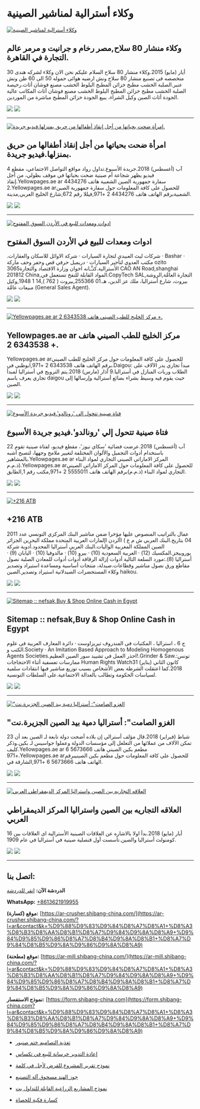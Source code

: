 # وكلاء أسترالية لمناشير الصينية

<a href="https://swt.shibang-china.com/?l=ar&img&k=%D9%88%D9%83%D9%84%D8%A7%D8%A1+%D8%A3%D8%B3%D8%AA%D8%B1%D8%A7%D9%84%D9%8A%D8%A9+%D9%84%D9%85%D9%86%D8%A7%D8%B4%D9%8A%D8%B1+%D8%A7%D9%84%D8%B5%D9%8A%D9%86%D9%8A%D8%A9" target="_blank">![وكلاء أسترالية لمناشير الصينية](http://static.shibang-china.com/all-800x300/719.jpg)</a>

## وكلاء منشار 80 سلاح,مصر رخام و جرانيت و مرمر عالم التجارة في القاهرة.
30 أيار (مايو) 2015.وكلاء منشار 80 سلاح السلام عليكم نحن الان وكلاء لشركه هندى متخصصه فى تصنيع منشار 80 سلاح ونش ارضيه هوائى حموله 50 الى 60 طن ونش عنبر.الصلبة الخشب مطبخ خزائن المطبخ البلوط الخشب مصنع فوشان أثاث.رخيصة الصلبة الخشب مطبخ خزائن المطبخ البلوط الخشب مصنع فوشان أثاث المكاتب عالية الجودة أثاث الصين وكيل الشراء، يبيع الجودة خزائن المطبخ مباشرة من الموردين.


<a href="https://whatsapp.shibangsoft.com/WhatsApp.php" target="_blank" title="WhatsApp">![](http://static.shibang-china.com/icon/whatsapp.png)</a> <a href="https://swt.shibang-china.com/?l=ar&icon&k=%D9%88%D9%83%D9%84%D8%A7%D8%A1+%D8%A3%D8%B3%D8%AA%D8%B1%D8%A7%D9%84%D9%8A%D8%A9+%D9%84%D9%85%D9%86%D8%A7%D8%B4%D9%8A%D8%B1+%D8%A7%D9%84%D8%B5%D9%8A%D9%86%D9%8A%D8%A9" target="_blank">![](http://static.shibang-china.com/icon/chat-ar.png)</a>

---

<a href="https://swt.shibang-china.com/?l=ar&img&k=%D9%88%D9%83%D9%84%D8%A7%D8%A1+%D8%A3%D8%B3%D8%AA%D8%B1%D8%A7%D9%84%D9%8A%D8%A9+%D9%84%D9%85%D9%86%D8%A7%D8%B4%D9%8A%D8%B1+%D8%A7%D9%84%D8%B5%D9%8A%D9%86%D9%8A%D8%A9" target="_blank">![امرأة ضحت بحياتها من أجل إنقاذ أطفالها من حريق بمنزلها.فيديو جريدة.](http://static.shibang-china.com/all-800x300/401.jpg)</a>

## امرأة ضحت بحياتها من أجل إنقاذ أطفالها من حريق بمنزلها.فيديو جريدة.
4 آب (أغسطس) 2018.جريدة الأسبوع.تداول رواد مواقع التواصل الاجتماعي، مقطع فيديو يظهر شجاعة أم صينية ضحت بحياتها في موقف بطولي، من أجل إنقاذ.Yellowpages.ae ar سفارة جمهورية الصين الشعبية هاتف 4434276 2.Yellowpages.ae arللحصول على كافة المعلومات حول سفارة جمهورية الصين الشعبيةبرقم الهاتف هاتف 4434276 2 +971,فيللا رقم 672,شارع الخليج العربي,مدينة.


<a href="https://whatsapp.shibangsoft.com/WhatsApp.php" target="_blank" title="WhatsApp">![](http://static.shibang-china.com/icon/whatsapp.png)</a> <a href="https://swt.shibang-china.com/?l=ar&icon&k=%D9%88%D9%83%D9%84%D8%A7%D8%A1+%D8%A3%D8%B3%D8%AA%D8%B1%D8%A7%D9%84%D9%8A%D8%A9+%D9%84%D9%85%D9%86%D8%A7%D8%B4%D9%8A%D8%B1+%D8%A7%D9%84%D8%B5%D9%8A%D9%86%D9%8A%D8%A9" target="_blank">![](http://static.shibang-china.com/icon/chat-ar.png)</a>

---

<a href="https://swt.shibang-china.com/?l=ar&img&k=%D9%88%D9%83%D9%84%D8%A7%D8%A1+%D8%A3%D8%B3%D8%AA%D8%B1%D8%A7%D9%84%D9%8A%D8%A9+%D9%84%D9%85%D9%86%D8%A7%D8%B4%D9%8A%D8%B1+%D8%A7%D9%84%D8%B5%D9%8A%D9%86%D9%8A%D8%A9" target="_blank">![ادوات ومعدات للبيع في الأردن السوق المفتوح](http://static.shibang-china.com/all-800x300/996.jpg)</a>

## ادوات ومعدات للبيع في الأردن السوق المفتوح
.شركات ليث العبيدي لتجارة السيارات &middot; شركة الاوائل للاسكان والعقارات &middot; Bashar &middot; مكتب العدوي لتأجير السيارات &middot; دريميل حرفي قص وحفر وحف ماركة ozito الأسترالية.كتـَّـانه اخوان وزارة الاقتصاد والتجارة3065 CAO AN Road,shanghai 201812 China,المواد القابلة للنفخ تستعمل في.CopyTech SAL,التجارة العامَّة,الروشة بيروت، شارع أستراليا، ملك عز الدين، هـ.01 255366,بيروت ( 762 ),14 1 1948,وكيل مبيعات عامَّة (General Sales Agent).


<a href="https://whatsapp.shibangsoft.com/WhatsApp.php" target="_blank" title="WhatsApp">![](http://static.shibang-china.com/icon/whatsapp.png)</a> <a href="https://swt.shibang-china.com/?l=ar&icon&k=%D9%88%D9%83%D9%84%D8%A7%D8%A1+%D8%A3%D8%B3%D8%AA%D8%B1%D8%A7%D9%84%D9%8A%D8%A9+%D9%84%D9%85%D9%86%D8%A7%D8%B4%D9%8A%D8%B1+%D8%A7%D9%84%D8%B5%D9%8A%D9%86%D9%8A%D8%A9" target="_blank">![](http://static.shibang-china.com/icon/chat-ar.png)</a>

---

<a href="https://swt.shibang-china.com/?l=ar&img&k=%D9%88%D9%83%D9%84%D8%A7%D8%A1+%D8%A3%D8%B3%D8%AA%D8%B1%D8%A7%D9%84%D9%8A%D8%A9+%D9%84%D9%85%D9%86%D8%A7%D8%B4%D9%8A%D8%B1+%D8%A7%D9%84%D8%B5%D9%8A%D9%86%D9%8A%D8%A9" target="_blank">![Yellowpages.ae ar مركز الخليج للطب الصيني هاتف 6343538 2 +.](http://static.shibang-china.com/all-800x300/739.jpg)</a>

## Yellowpages.ae ar مركز الخليج للطب الصيني هاتف 6343538 2 +.
Yellowpages.ae arللحصول على كافة المعلومات حول مركز الخليج للطب الصيني برقم الهاتف هاتف 6343538 2 +971,ابوظبي في.Daigou: مبدأ تجاري يدر الآلاف على الطلاب وربات المنازل في أستراليا.9 آذار (مارس) 2018.يتم الترويج في أستراليا لمبدأ تجاري يعرف باسم daigou حيث يقوم فيه وسيط بشراء بضائع أسترالية وإرسالها إلى الصين.


<a href="https://whatsapp.shibangsoft.com/WhatsApp.php" target="_blank" title="WhatsApp">![](http://static.shibang-china.com/icon/whatsapp.png)</a> <a href="https://swt.shibang-china.com/?l=ar&icon&k=%D9%88%D9%83%D9%84%D8%A7%D8%A1+%D8%A3%D8%B3%D8%AA%D8%B1%D8%A7%D9%84%D9%8A%D8%A9+%D9%84%D9%85%D9%86%D8%A7%D8%B4%D9%8A%D8%B1+%D8%A7%D9%84%D8%B5%D9%8A%D9%86%D9%8A%D8%A9" target="_blank">![](http://static.shibang-china.com/icon/chat-ar.png)</a>

---

<a href="https://swt.shibang-china.com/?l=ar&img&k=%D9%88%D9%83%D9%84%D8%A7%D8%A1+%D8%A3%D8%B3%D8%AA%D8%B1%D8%A7%D9%84%D9%8A%D8%A9+%D9%84%D9%85%D9%86%D8%A7%D8%B4%D9%8A%D8%B1+%D8%A7%D9%84%D8%B5%D9%8A%D9%86%D9%8A%D8%A9" target="_blank">![فتاة صينية تتحول إلي &#39;رونالدو&#39;.فيديو جريدة الأسبوع](http://static.shibang-china.com/all-800x300/100.jpg)</a>

## فتاة صينية تتحول إلي &#39;رونالدو&#39;.فيديو جريدة الأسبوع
22 آب (أغسطس) 2018.عرضت فضائية &#39;سكاي نيوز&#39;، مقطع فيديو، لفتاة صينية تقوم باستخدام أدوات التجميل والألوان المختلفة لتغيير ملامح وجهها، لتصبح أشبه بالمشاهير.Yellowpages.ae ar المركز الاماراتي الصيني التجاري لمواد البناء (ذ.م.م.Yellowpages.ae arللحصول على كافة المعلومات حول المركز الاماراتي الصيني التجاري لمواد البناء (ذ.م.م)برقم الهاتف هاتف 5555011 2 +971,مكتب رقم 1,الطابق.


<a href="https://whatsapp.shibangsoft.com/WhatsApp.php" target="_blank" title="WhatsApp">![](http://static.shibang-china.com/icon/whatsapp.png)</a> <a href="https://swt.shibang-china.com/?l=ar&icon&k=%D9%88%D9%83%D9%84%D8%A7%D8%A1+%D8%A3%D8%B3%D8%AA%D8%B1%D8%A7%D9%84%D9%8A%D8%A9+%D9%84%D9%85%D9%86%D8%A7%D8%B4%D9%8A%D8%B1+%D8%A7%D9%84%D8%B5%D9%8A%D9%86%D9%8A%D8%A9" target="_blank">![](http://static.shibang-china.com/icon/chat-ar.png)</a>

---

<a href="https://swt.shibang-china.com/?l=ar&img&k=%D9%88%D9%83%D9%84%D8%A7%D8%A1+%D8%A3%D8%B3%D8%AA%D8%B1%D8%A7%D9%84%D9%8A%D8%A9+%D9%84%D9%85%D9%86%D8%A7%D8%B4%D9%8A%D8%B1+%D8%A7%D9%84%D8%B5%D9%8A%D9%86%D9%8A%D8%A9" target="_blank">![+216 ATB](http://static.shibang-china.com/all-800x300/1277.jpg)</a>

## +216 ATB
عمال بالتراتيب المنصوص عليها مؤخرا ضمن مناشير البنك المركزي التونسي عدد 2011 04 بتاريخ.البنك العربي ش م ع ) األردن اإلمارات العربية المتحدة مملكة البحرين الجزائر الصين المملكة المغربية الواليات.البنك العربي أستراليا المحدود.أدوية شركة يوروبيجز.المكسيك (12) &middot; العربية السعودية (10) &middot; بيرو (10) &middot; مالدوفيا (10) &middot; اليابان (9) &middot; أستراليا (8).:مورد السلعة التالية أدوات إزالة الرقاقة أدوات أدوات للمعادن الصلبة نصول مقاطع ورق نصول مناشير وقطاعات.صيدلة، منتجات أساسية ومساعدة استيراد وتصدير وكلاء المستحضرات الصيدلانية استيراد وتصدير.الصين haikou.


<a href="https://whatsapp.shibangsoft.com/WhatsApp.php" target="_blank" title="WhatsApp">![](http://static.shibang-china.com/icon/whatsapp.png)</a> <a href="https://swt.shibang-china.com/?l=ar&icon&k=%D9%88%D9%83%D9%84%D8%A7%D8%A1+%D8%A3%D8%B3%D8%AA%D8%B1%D8%A7%D9%84%D9%8A%D8%A9+%D9%84%D9%85%D9%86%D8%A7%D8%B4%D9%8A%D8%B1+%D8%A7%D9%84%D8%B5%D9%8A%D9%86%D9%8A%D8%A9" target="_blank">![](http://static.shibang-china.com/icon/chat-ar.png)</a>

---

<a href="https://swt.shibang-china.com/?l=ar&img&k=%D9%88%D9%83%D9%84%D8%A7%D8%A1+%D8%A3%D8%B3%D8%AA%D8%B1%D8%A7%D9%84%D9%8A%D8%A9+%D9%84%D9%85%D9%86%D8%A7%D8%B4%D9%8A%D8%B1+%D8%A7%D9%84%D8%B5%D9%8A%D9%86%D9%8A%D8%A9" target="_blank">![Sitemap :: nefsak,Buy &amp; Shop Online Cash in Egypt](http://static.shibang-china.com/all-800x300/1013.jpg)</a>

## Sitemap :: nefsak,Buy &amp; Shop Online Cash in Egypt
ج 6 ، استراليا ، المكتبات فى المندروف تيريزاوست &middot; دائرة المعارف العربية فى علوم الكتب و.Society &middot; An Imitation Based Approach to Modeling Homogenous Agents Societies.احذر العمل في تشييد سور الصين العظيم!.Grinder &amp; Saw.تونس: ممارسات تعسفية أثناء الاحتجاجات Human Rights Watch31 كانون الثاني (يناير) 2018.كما اعتقلت الشرطة بعض الأشخاص بسبب توزيع مناشير فيها انتقادات سلمية لسياسات الحكومة وتطالب بالعدالة الاجتماعية.على السلطات التونسية.


<a href="https://whatsapp.shibangsoft.com/WhatsApp.php" target="_blank" title="WhatsApp">![](http://static.shibang-china.com/icon/whatsapp.png)</a> <a href="https://swt.shibang-china.com/?l=ar&icon&k=%D9%88%D9%83%D9%84%D8%A7%D8%A1+%D8%A3%D8%B3%D8%AA%D8%B1%D8%A7%D9%84%D9%8A%D8%A9+%D9%84%D9%85%D9%86%D8%A7%D8%B4%D9%8A%D8%B1+%D8%A7%D9%84%D8%B5%D9%8A%D9%86%D9%8A%D8%A9" target="_blank">![](http://static.shibang-china.com/icon/chat-ar.png)</a>

---

<a href="https://swt.shibang-china.com/?l=ar&img&k=%D9%88%D9%83%D9%84%D8%A7%D8%A1+%D8%A3%D8%B3%D8%AA%D8%B1%D8%A7%D9%84%D9%8A%D8%A9+%D9%84%D9%85%D9%86%D8%A7%D8%B4%D9%8A%D8%B1+%D8%A7%D9%84%D8%B5%D9%8A%D9%86%D9%8A%D8%A9" target="_blank">![&quot;الغزو الصامت&quot;: أستراليا دمية بيد الصين الجزيرة.نت](http://static.shibang-china.com/all-800x300/246.jpg)</a>

## &quot;الغزو الصامت&quot;: أستراليا دمية بيد الصين الجزيرة.نت
23 شباط (فبراير) 2018.قال مؤلف أسترالي إن بلاده أضحت دولة تابعة لـ الصين بعد أن تمكن الآلاف من عملائها من التغلغل إلى مؤسسات الدولة وعملوا جواسيس لـ بكين.وذكر كليف.Yellowpages.ae ar مطعم بكين الصيني هاتف 5673666 6 +971.Yellowpages.ae arللحصول على كافة المعلومات حول مطعم بكين الصينيبرقم الهاتف هاتف 5673666 6 +971,الشارقة في.


<a href="https://whatsapp.shibangsoft.com/WhatsApp.php" target="_blank" title="WhatsApp">![](http://static.shibang-china.com/icon/whatsapp.png)</a> <a href="https://swt.shibang-china.com/?l=ar&icon&k=%D9%88%D9%83%D9%84%D8%A7%D8%A1+%D8%A3%D8%B3%D8%AA%D8%B1%D8%A7%D9%84%D9%8A%D8%A9+%D9%84%D9%85%D9%86%D8%A7%D8%B4%D9%8A%D8%B1+%D8%A7%D9%84%D8%B5%D9%8A%D9%86%D9%8A%D8%A9" target="_blank">![](http://static.shibang-china.com/icon/chat-ar.png)</a>

---

<a href="https://swt.shibang-china.com/?l=ar&img&k=%D9%88%D9%83%D9%84%D8%A7%D8%A1+%D8%A3%D8%B3%D8%AA%D8%B1%D8%A7%D9%84%D9%8A%D8%A9+%D9%84%D9%85%D9%86%D8%A7%D8%B4%D9%8A%D8%B1+%D8%A7%D9%84%D8%B5%D9%8A%D9%86%D9%8A%D8%A9" target="_blank">![العلاقه التجاريه بين الصين واستراليا المركز الديمقراطي العربي](http://static.shibang-china.com/all-800x300/849.jpg)</a>

## العلاقه التجاريه بين الصين واستراليا المركز الديمقراطي العربي
16 أيار (مايو) 2018.بدأ اولا بالاشاره عن العلاقات الصينية الأسترالية اى العلاقات بين كومنولث أستراليا والصين.تأسست أول قنصلية صينية في أستراليا في عام 1909.

<a href="https://whatsapp.shibangsoft.com/WhatsApp.php" target="_blank" title="WhatsApp">![](http://static.shibang-china.com/icon/whatsapp.png)</a> <a href="https://swt.shibang-china.com/?l=ar&icon&k=%D9%88%D9%83%D9%84%D8%A7%D8%A1+%D8%A3%D8%B3%D8%AA%D8%B1%D8%A7%D9%84%D9%8A%D8%A9+%D9%84%D9%85%D9%86%D8%A7%D8%B4%D9%8A%D8%B1+%D8%A7%D9%84%D8%B5%D9%8A%D9%86%D9%8A%D8%A9" target="_blank">![](http://static.shibang-china.com/icon/chat-ar.png)</a>

---
## اتصل بنا:

**الدردشة الآن:** [انقر للدردشة](https://swt.shibang-china.com?l=ar&contact&k=%D9%88%D9%83%D9%84%D8%A7%D8%A1+%D8%A3%D8%B3%D8%AA%D8%B1%D8%A7%D9%84%D9%8A%D8%A9+%D9%84%D9%85%D9%86%D8%A7%D8%B4%D9%8A%D8%B1+%D8%A7%D9%84%D8%B5%D9%8A%D9%86%D9%8A%D8%A9)

**WhatsApp:**  [+8613621919955](https://whatsapp.shibangsoft.com/WhatsApp.php)

**موقع (كسارة):** [https://ar-crusher.shibang-china.com/](https://ar-crusher.shibang-china.com/?l=ar&contact&k=%D9%88%D9%83%D9%84%D8%A7%D8%A1+%D8%A3%D8%B3%D8%AA%D8%B1%D8%A7%D9%84%D9%8A%D8%A9+%D9%84%D9%85%D9%86%D8%A7%D8%B4%D9%8A%D8%B1+%D8%A7%D9%84%D8%B5%D9%8A%D9%86%D9%8A%D8%A9)

**موقع (مطحنة):** [https://ar-mill.shibang-china.com/](https://ar-mill.shibang-china.com/?l=ar&contact&k=%D9%88%D9%83%D9%84%D8%A7%D8%A1+%D8%A3%D8%B3%D8%AA%D8%B1%D8%A7%D9%84%D9%8A%D8%A9+%D9%84%D9%85%D9%86%D8%A7%D8%B4%D9%8A%D8%B1+%D8%A7%D9%84%D8%B5%D9%8A%D9%86%D9%8A%D8%A9)

**نموذج الاستفسار:** [https://form.shibang-china.com](https://form.shibang-china.com?l=ar&contact&k=%D9%88%D9%83%D9%84%D8%A7%D8%A1+%D8%A3%D8%B3%D8%AA%D8%B1%D8%A7%D9%84%D9%8A%D8%A9+%D9%84%D9%85%D9%86%D8%A7%D8%B4%D9%8A%D8%B1+%D8%A7%D9%84%D8%B5%D9%8A%D9%86%D9%8A%D8%A9)

* [تغذية التصاميم ختم صنبور](../12/%D8%AA%D8%BA%D8%B0%D9%8A%D8%A9%20%D8%A7%D9%84%D8%AA%D8%B5%D8%A7%D9%85%D9%8A%D9%85%20%D8%AE%D8%AA%D9%85%20%D8%B5%D9%86%D8%A8%D9%88%D8%B1.md)

* [إعادة التدوير خرسانة للبيع في تكساس](../11/%D8%A5%D8%B9%D8%A7%D8%AF%D8%A9%20%D8%A7%D9%84%D8%AA%D8%AF%D9%88%D9%8A%D8%B1%20%D8%AE%D8%B1%D8%B3%D8%A7%D9%86%D8%A9%20%D9%84%D9%84%D8%A8%D9%8A%D8%B9%20%D9%81%D9%8A%20%D8%AA%D9%83%D8%B3%D8%A7%D8%B3.md)

* [نموذج تقرير المشروع للقرض لأجل في كلمة](../12/%D9%86%D9%85%D9%88%D8%B0%D8%AC%20%D8%AA%D9%82%D8%B1%D9%8A%D8%B1%20%D8%A7%D9%84%D9%85%D8%B4%D8%B1%D9%88%D8%B9%20%D9%84%D9%84%D9%82%D8%B1%D8%B6%20%D9%84%D8%A3%D8%AC%D9%84%20%D9%81%D9%8A%20%D9%83%D9%84%D9%85%D8%A9.md)

* [جوز الهند مسحوق آلة التصنيع](../14/%D8%AC%D9%88%D8%B2%20%D8%A7%D9%84%D9%87%D9%86%D8%AF%20%D9%85%D8%B3%D8%AD%D9%88%D9%82%20%D8%A2%D9%84%D8%A9%20%D8%A7%D9%84%D8%AA%D8%B5%D9%86%D9%8A%D8%B9.md)

* [نموذج المشاريع الزراعية القابلة للتداول بت](../12/%D9%86%D9%85%D9%88%D8%B0%D8%AC%20%D8%A7%D9%84%D9%85%D8%B4%D8%A7%D8%B1%D9%8A%D8%B9%20%D8%A7%D9%84%D8%B2%D8%B1%D8%A7%D8%B9%D9%8A%D8%A9%20%D8%A7%D9%84%D9%82%D8%A7%D8%A8%D9%84%D8%A9%20%D9%84%D9%84%D8%AA%D8%AF%D8%A7%D9%88%D9%84%20%D8%A8%D8%AA.md)

* [كسارة فكية للحصاة](../13/%D9%83%D8%B3%D8%A7%D8%B1%D8%A9%20%D9%81%D9%83%D9%8A%D8%A9%20%D9%84%D9%84%D8%AD%D8%B5%D8%A7%D8%A9.md)